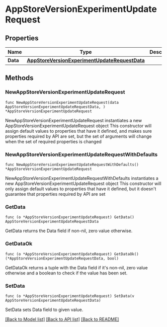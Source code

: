 # AppStoreVersionExperimentUpdateRequest

## Properties

Name | Type | Description | Notes
------------ | ------------- | ------------- | -------------
**Data** | [**AppStoreVersionExperimentUpdateRequestData**](AppStoreVersionExperimentUpdateRequestData.md) |  | 

## Methods

### NewAppStoreVersionExperimentUpdateRequest

`func NewAppStoreVersionExperimentUpdateRequest(data AppStoreVersionExperimentUpdateRequestData, ) *AppStoreVersionExperimentUpdateRequest`

NewAppStoreVersionExperimentUpdateRequest instantiates a new AppStoreVersionExperimentUpdateRequest object
This constructor will assign default values to properties that have it defined,
and makes sure properties required by API are set, but the set of arguments
will change when the set of required properties is changed

### NewAppStoreVersionExperimentUpdateRequestWithDefaults

`func NewAppStoreVersionExperimentUpdateRequestWithDefaults() *AppStoreVersionExperimentUpdateRequest`

NewAppStoreVersionExperimentUpdateRequestWithDefaults instantiates a new AppStoreVersionExperimentUpdateRequest object
This constructor will only assign default values to properties that have it defined,
but it doesn't guarantee that properties required by API are set

### GetData

`func (o *AppStoreVersionExperimentUpdateRequest) GetData() AppStoreVersionExperimentUpdateRequestData`

GetData returns the Data field if non-nil, zero value otherwise.

### GetDataOk

`func (o *AppStoreVersionExperimentUpdateRequest) GetDataOk() (*AppStoreVersionExperimentUpdateRequestData, bool)`

GetDataOk returns a tuple with the Data field if it's non-nil, zero value otherwise
and a boolean to check if the value has been set.

### SetData

`func (o *AppStoreVersionExperimentUpdateRequest) SetData(v AppStoreVersionExperimentUpdateRequestData)`

SetData sets Data field to given value.



[[Back to Model list]](../README.md#documentation-for-models) [[Back to API list]](../README.md#documentation-for-api-endpoints) [[Back to README]](../README.md)



